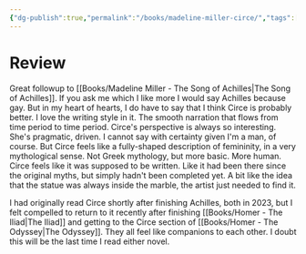```yaml
---
{"dg-publish":true,"permalink":"/books/madeline-miller-circe/","tags":["books"],"created":"2024-06-07","updated":"2025-08-28"}
---
```



# Review

Great followup to [[Books/Madeline Miller - The Song of Achilles\|The Song of Achilles]]. If you ask me which I like more I would say Achilles because gay. But in my heart of hearts, I do have to say that I think Circe is probably better. I love the writing style in it. The smooth narration that flows from time period to time period. Circe's perspective is always so interesting. She's pragmatic, driven. I cannot say with certainty given I'm a man, of course. But Circe feels like a fully-shaped description of femininity, in a very mythological sense. Not Greek mythology, but more basic. More human. Circe feels like it was supposed to be written. Like it had been there since the original myths, but simply hadn't been completed yet. A bit like the idea that the statue was always inside the marble, the artist just needed to find it.

I had originally read Circe shortly after finishing Achilles, both in 2023, but I felt compelled to return to it recently after finishing [[Books/Homer - The Iliad\|The Iliad]] and getting to the Circe section of [[Books/Homer - The Odyssey\|The Odyssey]]. They all feel like companions to each other. I doubt this will be the last time I read either novel.

